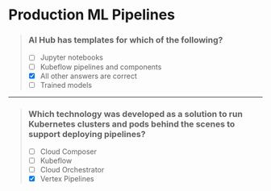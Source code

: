 # Production ML Pipelines
>### AI Hub has templates for which of the following?
>- [ ] Jupyter notebooks
>- [ ] Kubeflow pipelines and components
>- [x] All other answers are correct
>- [ ] Trained models
---
>### Which technology was developed as a solution to run Kubernetes clusters and pods behind the scenes to support deploying pipelines?
>- [ ] Cloud Composer
>- [ ] Kubeflow
>- [ ] Cloud Orchestrator
>- [x] Vertex Pipelines